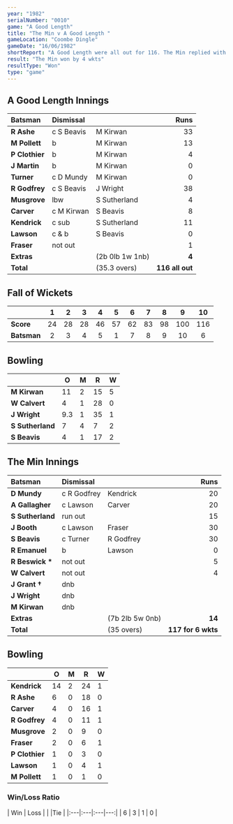```yaml
---
year: "1982"
serialNumber: "0010"
game: "A Good Length"
title: "The Min v A Good Length "
gameLocation: "Coombe Dingle"
gameDate: "16/06/1982"
shortReport: "A Good Length were all out for 116. The Min replied with 117 for 6 wkts."
result: "The Min won by 4 wkts"
resultType: "Won"
type: "game"
---
```


## A Good Length Innings

| Batsman | Dismissal |  | Runs |
|:---|:---|---|---:|
| **R Ashe** | c S Beavis | M Kirwan | 33 |
| **M Pollett** | b | M Kirwan | 13 |
| **P Clothier** | b | M Kirwan | 4 |
| **J Martin** | b | M Kirwan | 0 |
| **Turner** | c D Mundy | M Kirwan | 0 |
| **R Godfrey** | c S Beavis | J Wright | 38 |
| **Musgrove** | lbw | S Sutherland | 4 |
| **Carver** | c M Kirwan | S Beavis | 8 |
| **Kendrick** | c sub | S Sutherland | 11 |
| **Lawson** | c & b | S Beavis | 0 |
| **Fraser** | not out | | 1 |
| **Extras** | | (2b 0lb 1w 1nb) | **4** |
| **Total** | | (35.3 overs) | **116 all out** |

## Fall of Wickets

| | 1 | 2 | 3 | 4 | 5 | 6 | 7 | 8 | 9 | 10 |
|---|:---:|:---:|:---:|:---:|:---:|:---:|:---:|:---:|:---:|:---:|
| **Score** | 24 | 28 | 28 | 46 | 57 | 62 | 83 | 98 | 100 | 116 |
| **Batsman** | 2 | 3 | 4 | 5 | 1 | 7 | 8 | 9 | 10 | 6 |

## Bowling

| | O | M | R | W |
|---|---|---|---|---|
| **M Kirwan** | 11 | 2 | 15 | 5 |
| **W Calvert** | 4 | 1 | 28 | 0 |
| **J Wright** | 9.3 | 1 | 35 | 1 |
| **S Sutherland** | 7 | 4 | 7 | 2 |
| **S Beavis** | 4 | 1 | 17 | 2 |

## The Min Innings

| Batsman | Dismissal |  | Runs |
|:---|:---|---|---:|
| **D Mundy** | c R Godfrey | Kendrick | 20 |
| **A Gallagher** | c Lawson | Carver | 20 |
| **S Sutherland** | run out | | 15 |
| **J Booth** | c Lawson | Fraser | 30 |
| **S Beavis** | c Turner | R Godfrey | 30 |
| **R Emanuel** | b | Lawson | 0 |
| **R Beswick &#42;** | not out | | 5 |
| **W Calvert** | not out | | 4 |
| **J Grant &#8224;** | dnb | | |
| **J Wright** | dnb | | |
| **M Kirwan** | dnb | | |
| **Extras** | | (7b 2lb 5w 0nb) | **14** |
| **Total** | | (35 overs) | **117 for 6 wkts** |

## Bowling

| | O | M | R | W |
|---|---|---|---|---|
| **Kendrick** | 14 | 2 | 24 | 1 |
| **R Ashe** | 6 | 0 | 18 | 0 |
| **Carver** | 4 | 0 | 16 | 1 |
| **R Godfrey** | 4 | 0 | 11 | 1 |
| **Musgrove** | 2 | 0 | 9 | 0 |
| **Fraser** | 2 | 0 | 6 | 1 |
| **P Clothier** | 1 | 0 | 3 | 0 |
| **Lawson** | 1 | 0 | 4 | 1 |
| **M Pollett** | 1 | 0 | 1 | 0 |

### Win/Loss Ratio

| Win | Loss |  |  |Tie |
|:---|:---|:---|---:|
| 6 | 3 | 1 | 0 |